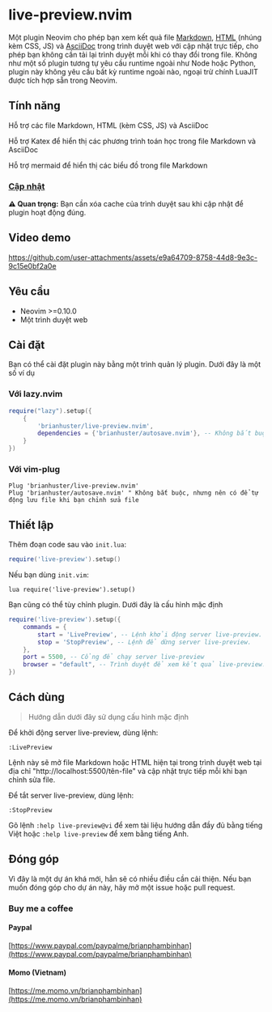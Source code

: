 # live-preview.nvim

Một plugin Neovim cho phép bạn xem kết quả file [Markdown](https://vi.wikipedia.org/wiki/Markdown), [HTML](https://vi.wikipedia.org/wiki/HTML) (nhúng kèm CSS, JS) và [AsciiDoc](https://asciidoc.org/) trong trình duyệt web với cập nhật trực tiếp, cho phép bạn không cần tải lại trình duyệt mỗi khi có thay đổi trong file. Không như một số plugin tương tự yêu cầu runtime ngoài như Node hoặc Python, plugin này không yêu cầu bất kỳ runtime ngoài nào, ngoại trừ chính LuaJIT được tích hợp sẵn trong Neovim.

## Tính năng
Hỗ trợ các file Markdown, HTML (kèm CSS, JS) và AsciiDoc

Hỗ trợ Katex để hiển thị các phương trình toán học trong file Markdown và AsciiDoc

Hỗ trợ mermaid để hiển thị các biểu đồ trong file Markdown

### [Cập nhật](RELEASE.md)

**⚠️ Quan trọng:** Bạn cần xóa cache của trình duyệt sau khi cập nhật để plugin hoạt động đúng.

## Video demo

https://github.com/user-attachments/assets/e9a64709-8758-44d8-9e3c-9c15e0bf2a0e

## Yêu cầu

- Neovim >=0.10.0
- Một trình duyệt web

## Cài đặt

Bạn có thể cài đặt plugin này bằng một trình quản lý plugin. Dưới đây là một số ví dụ 

### Với lazy.nvim
```lua
require("lazy").setup({
    {
        'brianhuster/live-preview.nvim',
        dependencies = {'brianhuster/autosave.nvim'}, -- Không bắt buộc, nhưng nên có để tự động lưu file khi bạn chỉnh sửa file
    }
})
```

### Với vim-plug
```vim
Plug 'brianhuster/live-preview.nvim'
Plug 'brianhuster/autosave.nvim' " Không bắt buộc, nhưng nên có để tự động lưu file khi bạn chỉnh sửa file
```

## Thiết lập

Thêm đoạn code sau vào `init.lua`:

```lua
require('live-preview').setup()
```

Nếu bạn dùng `init.vim`:

```vim
lua require('live-preview').setup()
```

Bạn cũng có thể tùy chỉnh plugin. Dưới đây là cấu hình mặc định

```lua
require('live-preview').setup({
    commands = {
        start = 'LivePreview', -- Lệnh khởi động server live-preview.
        stop = 'StopPreview', -- Lệnh để dừng server live-preview.
    },
    port = 5500, -- Cổng để chạy server live-preview 
    browser = "default", -- Trình duyệt để xem kết quả live-preview. Mặc định "default" sẽ mở trình duyệt mặc định của hệ điều hành
})
```

## Cách dùng

> Hướng dẫn dưới đây sử dụng cấu hình mặc định

Để khởi động server live-preview, dùng lệnh:

`:LivePreview`

Lệnh này sẽ mở file Markdown hoặc HTML hiện tại trong trình duyệt web tại địa chỉ "http://localhost:5500/tên-file" và cập nhật trực tiếp mỗi khi bạn chỉnh sửa file.

Để tắt server live-preview, dùng lệnh:

`:StopPreview`

Gõ lệnh `:help live-preview@vi` để xem tài liệu hướng dẫn đầy đủ bằng tiếng Việt hoặc `:help live-preview` để xem bằng tiếng Anh.

## Đóng góp

Vì đây là một dự án khá mới, hẳn sẽ có nhiều điều cần cải thiện. Nếu bạn muốn đóng góp cho dự án này, hãy mở một issue hoặc pull request. 

### Buy me a coffee
#### Paypal
[https://www.paypal.com/paypalme/brianphambinhan](https://www.paypal.com/paypalme/brianphambinhan)

#### Momo (Vietnam)
[https://me.momo.vn/brianphambinhan](https://me.momo.vn/brianphambinhan)
